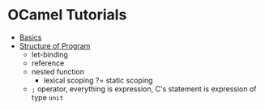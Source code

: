 # OCamel Tutorials

- [Basics](01-basic.md)
- [Structure of Program](02-structure-of-program.md)
  - let-binding
  - reference
  - nested function
    - lexical scoping ?= static scoping
  - `;` operator, everything is expression, C's statement is expression of type `unit`
